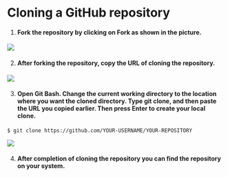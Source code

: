 # Cloning a GitHub repository

1. #### Fork the repository by clicking on Fork as shown in the picture.
<img src="https://drupal.gatech.edu/sites/default/files/inline-images/fork1.jpg">

2. #### After forking the repository, copy the URL of cloning the repository.
<img src= "https://www.meccanismocomplesso.org/wp-content/uploads/2019/11/Clonare-un-repository-da-GitHub-01.jpg">

3. #### Open Git Bash. Change the current working directory to the location where you want the cloned directory. Type git clone, and then paste the URL you copied earlier. Then press Enter to create your local clone.
`$ git clone https://github.com/YOUR-USERNAME/YOUR-REPOSITORY`

<img src="https://media.geeksforgeeks.org/wp-content/uploads/20190429235125/git-clone.png">

4. #### After completion of cloning the repository you can find the repository on your system.
